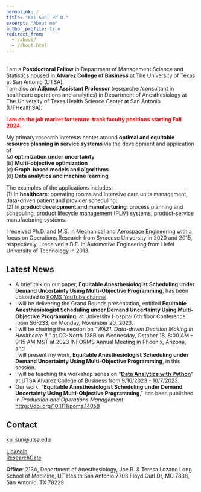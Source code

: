 ```yaml
---
permalink: /
title: "Kai Sun, Ph.D."
excerpt: "About me"
author_profile: true
redirect_from: 
  - /about/
  - /about.html
---
```


\
I am a **Postdoctoral Fellow** in Department of Management Science and Statistics housed in **Alvarez College of Business** at The University of Texas at San Antonio (UTSA).\
I am also an **Adjunct Assistant Professor** (researcher/consultant in healthcare operations and analytics) in Department of Anesthesiology at The University of Texas Health Science Center at San Antonio (UTHealthSA).

<span style="color:red">**I am on the job market for tenure-track faculty positions starting Fall 2024.**</span>

My primary research interests center around **optimal and equitable resource planning in service systems**
via the development and application of\
(a) **optimization under uncertainty**\
(b) **Multi-objective optimization**\
(c) **Graph-based models and algorithms**\
(d) **Data analytics and machine learning**

The examples of the applications includes:\
(1) In **healthcare**: operating rooms and intensive care units management, data-driven patient and provider scheduling;\
(2) In **product development and manufacturing**: process planning and scheduling, product lifecycle management (PLM) systems, product-service manufacturing systems.

I received Ph.D. and M.S. in Mechanical and Aerospace Engineering with a focus on Operations Research from Syracuse University in 2020 and 2015, respectively.
I received a B.E. in Automotive Engineering from Hefei University of Technology in 2013.

Latest News
-------
- A brief talk on our paper, **Equitable Anesthesiologist Scheduling under Demand Uncertainty Using Multi-Objective Programming**, 
has been uploaded to <a href="https://www.youtube.com/watch?v=a-VAnFn2sZw&list=PLbMZVlYA3RiAx-w-FdGUypb-3vhoIn2d7&index=1">POMS YouTube channel</a>.
- I will be delivering the Grand Rounds presentation, entitled **Equitable Anesthesiologist Scheduling under Demand Uncertainty Using Multi-Objective Programming**, 
at University Hospital 6th floor Conference room S6-233, on Monday, November 20, 2023.
- I will be chairing the session on “*WA21. Data-driven Decision Making in Healthcare II*,” at CC-North 128B on Wednesday, 
October 18, 8:00 AM – 9:15 AM MST at 2023 INFORMS Annual Meeting in Phoenix, Arizona, and\
I will present my work, **Equitable Anesthesiologist Scheduling under Demand Uncertainty Using Multi-Objective Programming**, in this session.
- I will be teaching the workshop series on 
"<a href="https://youtube.com/playlist?list=PLwULGI0TbkccvUbA7zRMJlSER76X5O6aE&si=vfJw56FfLjB5Io_U">**Data Analytics with Python**</a>" at UTSA Alvarez College of Business
from 9/16/2023 - 10/7/2023.
- Our work, "**Equitable Anesthesiologist Scheduling under Demand Uncertainty Using Multi-Objective Programming**,"
has been published in *Production and Operations Management*. 
<a href="https://onlinelibrary.wiley.com/doi/10.1111/poms.14058">https://doi.org/10.1111/poms.14058</a>




Contact
------
<ins>kai.sun@utsa.edu</ins>

[LinkedIn](https://www.linkedin.com/in/kai-sun-211a47bb/)
\
[ResearchGate](https://www.researchgate.net/profile/Kai-Sun-70)

**Office**: 213A, Department of Anesthesiology, Joe R. & Teresa Lozano Long School of Medicine, UT Health San Antonio
7703 Floyd Curl Dr, MC 7838, San Antonio, TX 78229